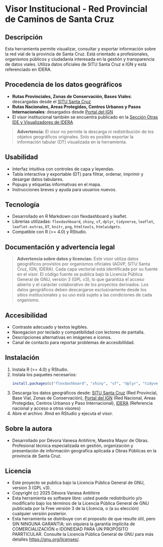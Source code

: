 # Visor Institucional - Red Provincial de Caminos de Santa Cruz
## Descripción
Esta herramienta permite visualizar, consultar y exportar información sobre la red vial de la provincia de Santa Cruz. Está orientado a profesionales, organismos públicos y ciudadanía interesada en la gestión y transparencia de datos viales. Utiliza datos oficiales de SITU Santa Cruz e IGN y está referenciado en IDERA.
## Procedencia de los datos geográficos
- **Rutas Provinciales, Zonas de Conservación, Bases Viales**: descargadas desde el [SITU Santa Cruz](https://situ.santacruz.gob.ar/geoportal/visor/emergencias)
- **Rutas Nacionales, Areas Protegidas, Centros Urbanos y Pasos Internacionales**: desargados desde [Portal del IGN](https://www.ign.gob.ar/NuestrasActividades/InformacionGeoespacial/CapasSIG)
- El visor institucional también se encuentra publicado en la [Sección Otras IDE y Visualizadores de IDERA](https://www.idera.gob.ar/index.php/servicios/otras-ide-y-visualizadores)
> **Advertencia:** El visor no permite la descarga ni redistribución de los objetos geográficos originales. Solo es posible exportar la información tabular (DT) visualizada en la herramienta.
## Usabilidad
- Interfaz intuitiva con controles de capa y leyendas.
- Tabla interactiva y exportable (DT) para filtrar, ordenar, imprimir y desargar datos tabulares.
- Popups y etiquetas informativas en el mapa.
- Instrucciones breves y ayuda para usuarios nuevos.
## Tecnología
- Desarrollado en R Markdown con flexdashboard y leaflet.
- Librerías utilizadas: `flexdashboard`, `shiny`, `sf`, `dplyr`, `tidyverse`, `leaflet`, `leaflet.extras`, `DT`, `knitr`, `png`, `htmltools`, `htmlwidgets`.
- Compatible con R (>= 4.0) y RStudio.
## Documentación y advertencia legal
> **Advertencia sobre datos y licencias:**
> Este visor utiliza datos geográficos provistos por organismos oficiales (AGVP, SITU Santa Cruz, IGN, IDERA). Cada capa vectorial está identificada por su fuente en el visor.
> El código fuente se publica bajo la Licencia Pública General de GNU, versión 3 (GPL v3), lo que garantiza el acceso abierto y el carácter colaborativo de los proyectos derivados.
> Los datos geográficos deben descargarse exclusivamente desde  los sitios institucionales y su uso está sujeto a las condiciones de cada organismo.
## Accesibilidad
- Contraste adecuado y textos legibles.
- Navegacion por teclado y compatibilidad con lectores de pantalla.
- Descripciones alternativas en imágenes e íconos.
- Canal de contacto para reportar problemas de accesibilildad.
## Instalación
1. Instala R (>= 4.0) y RStudio.
2. Instala los paquetes necesarios:
   ```r
   install.packages(c("flexdashboard", "shiny", "sf", "dplyr", "tidyverse", "leaflet", "leaflet.extras", "DT", "knitr", "png", "htmltools", "htmlwidgets"))
3. Descarga los datos geográficos desde: [SITU Santa Cruz](https://situ.santacruz.gob.ar/geoportal/visor/emergencias) (Red Provincial, Base Vial, Zonas de Conservación), [Portal del IGN](https://www.ign.gob.ar/NuestrasActividades/InformacionGeoespacial/CapasSIG) (Red Nacional, Areas Protegidas, Centros Urbanos y Paso Internacional), [IDERA](https://www.idera.gob.ar/index.php/servicios/otras-ide-y-visualizadores) (Referencia nacional y acceso a otros visores)
4. Abre el archivo .Rmd en RStudio y ejecuta el visor.
## Sobre la autora
- Desarrollado por Dévora Vanesa Antiñirre, Maestra Mayor de Obras. Profesional técnica especializada en gestión, organización y presentación de información geografica aplicada a Obras Públicas en la provincia de Santa Cruz.
## Licencia
- Este proyecto se publica bajo la Licencia Pública General de GNU, version 3 (GPL v3).
- Copyright (c) 2025 Dévora Vanesa Antiñirre
- Esta herramienta es software libre: usted puede redistribuirlo y/o modificarlo bajo los términos de la Licencia Pública General de GNU publicada por la Free versión 3 de la LIcencia, o (a su elección) cualquier versión posterior.
- Esta herramienta se distribuye con el proposito de que resulte útil, pero SIN NINGUNA GARANTIA; sin siquiera la garantía implícita de COMERCIALIZACIÓN o IDONEIDAD PARA UN PROPÓSITO PARRTICULAR. Consulte la Licencia Pública General de GNU para más detalles <https://gnu.org/licenses/>.

